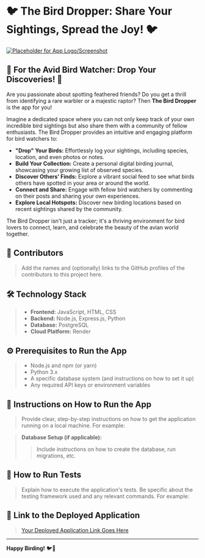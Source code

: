# 🐦 The Bird Dropper: Share Your Sightings, Spread the Joy! 🐦

[![Placeholder for App Logo/Screenshot](https://via.placeholder.com/150)](https://your-deployed-app-link.com)

## 🌟 For the Avid Bird Watcher: Drop Your Discoveries! 🌟

Are you passionate about spotting feathered friends? Do you get a thrill from identifying a rare warbler or a majestic raptor? Then **The Bird Dropper** is the app for you!

Imagine a dedicated space where you can not only keep track of your own incredible bird sightings but also share them with a community of fellow enthusiasts. The Bird Dropper provides an intuitive and engaging platform for bird watchers to:

* **"Drop" Your Birds:** Effortlessly log your sightings, including species, location, and even photos or notes.
* **Build Your Collection:** Create a personal digital birding journal, showcasing your growing list of observed species.
* **Discover Others' Finds:** Explore a vibrant social feed to see what birds others have spotted in your area or around the world.
* **Connect and Share:** Engage with fellow bird watchers by commenting on their posts and sharing your own experiences.
* **Explore Local Hotspots:** Discover new birding locations based on recent sightings shared by the community.

The Bird Dropper isn't just a tracker; it's a thriving environment for bird lovers to connect, learn, and celebrate the beauty of the avian world together.

## 🤝 Contributors

> Add the names and (optionally) links to the GitHub profiles of the contributors to this project here.

## 🛠️ Technology Stack

>
> * **Frontend:** JavaScript, HTML, CSS
> * **Backend:** Node.js, Express.js, Python
> * **Database:** PostgreSQL
> * **Cloud Platform:** Render

## ⚙️ Prerequisites to Run the App

>
> * Node.js and npm (or yarn)
> * Python 3.x
> * A specific database system (and instructions on how to set it up)
> * Any required API keys or environment variables

## 🚀 Instructions on How to Run the App

> Provide clear, step-by-step instructions on how to get the application running on a local machine. For example:

> **Database Setup (if applicable):**
>
> > Include instructions on how to create the database, run migrations, etc.

## 🧪 How to Run Tests

> Explain how to execute the application's tests. Be specific about the testing framework used and any relevant commands. For example:


## 🔗 Link to the Deployed Application

>
> [Your Deployed Application Link Goes Here](https://bird-dropper-web.onrender.com/)

---

**Happy Birding!** 🐦📸
